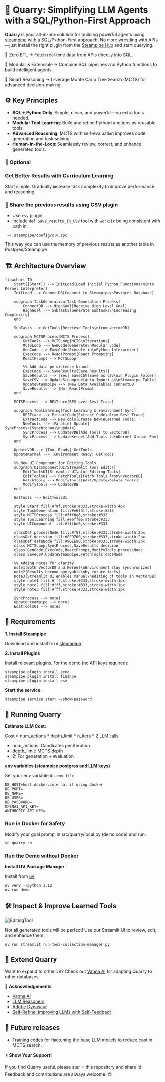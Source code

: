 # 🚀 Quarry: Simplifying LLM Agents with a SQL/Python-First Approach

**Quarry** is your all-in-one solution for building powerful agents using [steampipe](https://steampipe.io/) with a SQL/Python-First approach.
No more wrestling with APIs—just install the right plugin from the [Steampipe Hub](https://hub.steampipe.io/) and start querying.

🔎 Zero ETL → Fetch real-time data from APIs directly into SQL.

🔄 Modular & Extensible → Combine SQL pipelines and Python functions to build intelligent agents.

🧠 Smart Reasoning → Leverage Monte Carlo Tree Search (MCTS) for advanced decision-making.

## ⚙️ Key Principles
- **SQL + Python Only**: Simple, clean, and powerful—no extra tools needed.
- **Modular Tool Learning**: Build and refine Python functions as reusable tools. 
- **Advanced Reasoning**: MCTS with self-evaluation improves code generation and task-solving. 
- **Human-in-the-Loop**: Seamlessly review, correct, and enhance generated tools.

### 🌱  Optional

### Get Better Results with Curriculum Learning

Start simple. Gradually increase task complexity to improve performance and reasoning.

###  🔄 Share the previous results using CSV plugin

- Use `csv` plugin. 
- Include `def Save_results_in_CSV` tool with `workdir` being consistent with path in:

```
 ~/.steampipe/config/csv.spc
```

This way you can use the memory of previous results as another table in Postgres/Steampipe


## 🏗️ Architecture Overview

```mermaid
flowchart TD
    Start([Start]) --> InitLoad[Load Initial Python Functions\ninto Kernel Interpreter]
    InitLoad --> ConnectDB[Connect to Steampipe\nPostgres Database]
    
    subgraph TaskGeneration[Task Generation Process]
        ConnectDB --> HighGoal[Receive High Level Goal]
        HighGoal --> SubTasks[Generate Subtasks\nIncreasing Complexity]
    end
    
    SubTasks --> GetTools[Retrieve Tools\nfrom VectorDB]
    
    subgraph MCTSProcess[MCTS Process]
        GetTools --> MCTSLoop{MCTS\nIterations}
        MCTSLoop --> GenCode[Generate\nModular Code]
        GenCode --> ExecCode[Execute in\nPython Interpreter]
        ExecCode --> ReactPrompt[React Prompting]
        ReactPrompt --> MCTSLoop
        
        %% Add data persistence branch
        ExecCode --> SaveResults{Save Results?}
        SaveResults --> |Yes| SaveCSV[Save as CSV\nin Plugin Folder]
        SaveCSV --> UpdateSteampipe[Auto-Import as\nSteampipe Table]
        UpdateSteampipe --> |New Data Available| ConnectDB
        SaveResults --> |No| ReactPrompt
    end
    
    MCTSProcess --> BFSTrace[BFS over Best Trace]
    
    subgraph ToolLearning[Tool Learning & Environment Sync]
        BFSTrace --> ExtractCode[Extract Code\nfrom Best Trace]
        ExtractCode --> NewTools[Create New\nLearned Tools]
        NewTools --> |Parallel Update| SyncProcess{Synchronous\nUpdate}
        SyncProcess --> UpdateVDB[Add Tools to VectorDB]
        SyncProcess --> UpdateKernel[Add Tools to\nKernel Global Env]
    end
    
    UpdateVDB --> |Tool Ready| GetTools
    UpdateKernel --> |Environment Ready| GetTools

    %% New UI Component for Editing Tools
    subgraph UIComponent[UI/Streamlit Tool Editor]
        EditToolsUI[Streamlit UI\nfor Editing Tools]
        EditToolsUI --> FetchTools[Fetch Tools from\nVectorDB]
        FetchTools --> ModifyTools[Edit/Update/Delete Tools]
        ModifyTools --> UpdateVDB
    end

    GetTools --> EditToolsUI

    style Start fill:#f9f,stroke:#333,stroke-width:4px
    style TaskGeneration fill:#e6f3ff,stroke:#333
    style MCTSProcess fill:#fff0e6,stroke:#333
    style ToolLearning fill:#e6ffe6,stroke:#333
    style UIComponent fill:#fffbe6,stroke:#333

    classDef processNode fill:#f9f,stroke:#333,stroke-width:2px
    classDef decision fill:#FFD700,stroke:#333,stroke-width:2px
    classDef dataNode fill:#90EE90,stroke:#333,stroke-width:2px
    class MCTSLoop,SyncProcess,SaveResults decision
    class GenCode,ExecCode,ReactPrompt,ModifyTools processNode
    class SaveCSV,UpdateSteampipe,FetchTools dataNode

    %% Adding notes for clarity
    note1[Both VectorDB and Kernel\nEnvironment stay synchronized]
    note2[Results become queryable\nby future tasks]
    note3[Streamlit UI enables manual\nediting of tools in VectorDB]
    style note1 fill:#fff,stroke:#333,stroke-width:1px
    style note2 fill:#fff,stroke:#333,stroke-width:1px
    style note3 fill:#fff,stroke:#333,stroke-width:1px

    SyncProcess --> note1
    UpdateSteampipe --> note2
    EditToolsUI --> note3
```

## 🔧 Requirements

**1. Install Steampipe**

Download and install from  [steampipe](https://steampipe.io/).

**2. Install Plugins**

Install relevant plugins. For the demo (no API keys required):
```commandline
steampipe plugin install exec
steampipe plugin install finance
steampipe plugin install csv
```

**Start the service**:

`steampipe service start --show-password`

## 🚀 Running Quarry 

**Estimate LLM Cost:**

Cost ≈ num_actions * depth_limit *  n_iters * 2 LLM calls
- num_actions: Candidates per iteration 
- depth_limit: MCTS depth 
- 2: For generation + evaluation


**env variables (steampipe postgres and LLM keys)** 

Set your env variable in `.env file`:

```
DB_HOST=host.docker.internal if using docker 
DB_PORT=
DB_NAME=
DB_USER=
DB_PASSWORD=
OPENAI_API_KEY=
ANTHROPIC_API_KEY=
```

### Run in Docker for Safety

Modify your goal prompt in src/quarry/local.py (demo code) and run:

```bash
sh quarry.sh
```


### Run the Demo without Docker

**Install UV Package Manager**

Install from [uv](https://docs.astral.sh/uv/getting-started/installation/):

```commandline
uv venv --python 3.12
uv run demo
```

## 🛠️ Inspect & Improve Learned Tools
![EditingTool](assets/editing_tools.png)

Not all generated tools will be perfect!
Use our Streamlit UI to review, edit, and enhance them:

```commandline
uv run streamlit run tool-collection-manager.py
```

## 🔄 Extend Quarry

Want to expand to other DB?
Check out [Vanna AI](https://github.com/vanna-ai/vanna) for adapting Quarry to other databases.

**🙏 Acknowledgements**
   
- [Vanna AI](https://github.com/vanna-ai/vanna)
- [LLM Reasoners](https://github.com/Ber666/llm-reasoners)
- [Adobe Dynasaur](https://github.com/adobe-research/dynasaur)
- [Self-Refine: Improving LLMs with Self-Feedback](https://arxiv.org/abs/2305.16291)

## 🌱 Future releases

- Training codes for finetuning the base LLM models to reduce cost in MCTS search.


**⭐️ Show Your Support!**

If you find Quarry useful, please star ⭐ this repository and share it!
Feedback and contributions are always welcome. 😊
